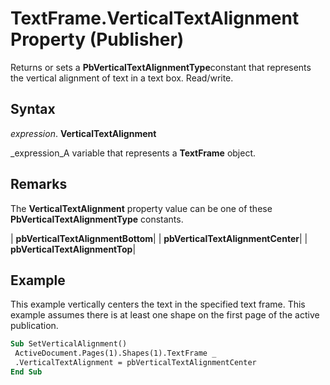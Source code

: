 
# TextFrame.VerticalTextAlignment Property (Publisher)

Returns or sets a  **PbVerticalTextAlignmentType**constant that represents the vertical alignment of text in a text box. Read/write.


## Syntax

 _expression_. **VerticalTextAlignment**

 _expression_A variable that represents a  **TextFrame** object.


## Remarks

The  **VerticalTextAlignment** property value can be one of these **PbVerticalTextAlignmentType** constants.



| **pbVerticalTextAlignmentBottom**|
| **pbVerticalTextAlignmentCenter**|
| **pbVerticalTextAlignmentTop**|

## Example

This example vertically centers the text in the specified text frame. This example assumes there is at least one shape on the first page of the active publication.


```vb
Sub SetVerticalAlignment() 
 ActiveDocument.Pages(1).Shapes(1).TextFrame _ 
 .VerticalTextAlignment = pbVerticalTextAlignmentCenter 
End Sub
```

